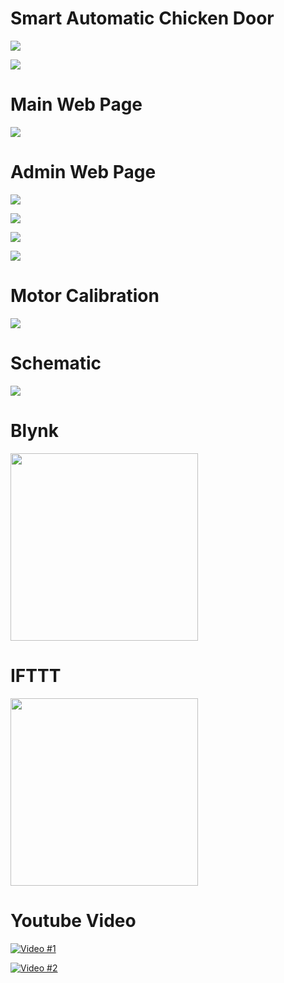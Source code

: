 # Smart Automatic Chicken Door
 
![](Images/automaticDoor.gif)

![](Images/Door.png)

# Main Web Page
![](Images/Smart%20Chicken%20Door.png)

# Admin Web Page
![](Images/ChickenCoop%20Admin.png)

![](Images/ChickenCoop%20Admin(1).png)

![](Images/ChickenCoop%20Admin(2).png)

![](Images/ChickenCoop%20Admin(3).png)

# Motor Calibration
![](Images/ChickenCoop%20Admin(4).png)

# Schematic
![](Images/Schematic.png)

# Blynk
<img src="Images/Blynk.jpg" Width="300" >

# IFTTT
<img src="Images/IFTTT.png" Width="300" > 

# Youtube Video

[![Video #1](https://img.youtube.com/vi/eb1a-WeicLw/0.jpg)](https://www.youtube.com/watch?v=eb1a-WeicLw)

[![Video #2](https://img.youtube.com/vi/sWoq_XnM8pI/0.jpg)](https://www.youtube.com/watch?v=sWoq_XnM8pI)





